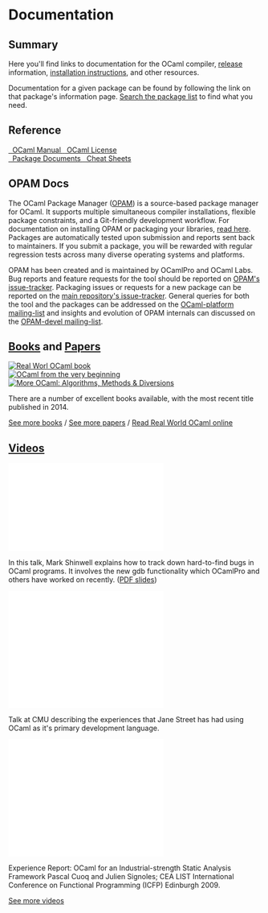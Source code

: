 <!-- ((! set title Docs !)) ((! set documentation !)) ((! set nobreadcrumb !)) -->

<div class="container">
    <h1>Documentation</h1>
    <div class="row">
        <section class="span6 condensed">
            <h1 class="ruled">Summary</h1>
            <p>Here you'll find links to documentation for the OCaml compiler, <a href="/releases/">release</a> information, <a href="install.html">installation instructions</a>, and other resources.</p>
            <p>Documentation for a given package can be found by following the link on that package's information page. <a href="https://opam.ocaml.org/packages/">Search the package list</a> to find what you need.</p>
        </section>
        <section class="span6 condensed">
            <h1 class="ruled">Reference</h1>
            <div class="row">
                <a href="http://caml.inria.fr/pub/docs/manual-ocaml/"
				    target="_blank" class="span3 documentation-highlight">
                    <img src="/img/manual.svg" alt="" class="svg">
                    <img src="/img/manual.png" alt="" class="png">
                    OCaml Manual
                </a>
                <a href="license.html" class="span3 documentation-highlight">
                    <img src="/img/license.svg" alt="" class="svg">
                    <img src="/img/license.png" alt="" class="png">
                    OCaml License
                </a>
            </div>
            <div class="row">
                <a href="https://opam.ocaml.org/packages/"
				   class="span3 documentation-highlight">
                    <img src="/img/documents.svg" alt="" class="svg" />
                    <img src="/img/documents.png" alt="" class="png" />
                    Package Documents
                </a>
                <a href="cheat_sheets.html"
				   class="span3 documentation-highlight">
                    <img src="/img/cheat.svg" alt="" class="svg" />
                    <img src="/img/cheat.png" alt="" class="png" />
                    Cheat Sheets
                </a>
            </div>
        </section>
    </div>
    <div class="row">
        <section class="span6 condensed">
            <h1 class="ruled">OPAM Docs</h1>
            <p>The OCaml Package Manager (<a href="https://opam.ocaml.org">OPAM</a>) is a source-based package manager for OCaml. It supports multiple simultaneous compiler installations, flexible package constraints, and a Git-friendly development workflow. For documentation on installing OPAM or packaging your libraries, <a href="https://opam.ocaml.org/doc/Install.html">read here</a>. Packages are automatically tested upon submission and reports sent back to maintainers. If you submit a package, you will be rewarded with regular regression tests across many diverse operating systems and platforms.</p>
            <p>OPAM has been created and is maintained by OCamlPro and OCaml Labs. Bug reports and feature requests for the tool should be reported on <a href="https://github.com/OCaml/opam/issues">OPAM's issue-tracker</a>. Packaging issues or requests for a new package can be reported on the <a href="https://github.com/OCaml/opam-repository/issues">main repository's issue-tracker</a>. General queries for both the tool and the packages can be addressed on the <a href="http://lists.ocaml.org/listinfo/platform">OCaml-platform mailing-list</a> and insights and evolution of OPAM internals can discussed on the <a href="http://lists.ocaml.org/listinfo/opam-devel">OPAM-devel mailing-list</a>.</p>
        </section>
        <section class="span6 condensed">
            <h1 class="ruled"><a href="/learn/books.html">Books</a> and <a href="/docs/papers.html">Papers</a></h1>
            <div class="row">
                <div class="span2 documentation-book">
                    <a href="https://realworldocaml.org">
                        <img src="/img/real-world-ocaml.jpg" alt="Real Worl OCaml book">
                    </a>
                </div>
                <div class="span2 documentation-book">
                    <a href="http://ocaml-book.com">
                        <img src="/img/OCaml_from_beginning.png" alt="OCaml from the very beginning">
                    </a>
                </div>
                <div class="span2 documentation-book">
                    <a href="http://ocaml-book.com/more-ocaml-algorithms-methods-diversions/">
                        <img src="/img/more-ocaml-300-376.png" alt="More OCaml: Algorithms, Methods &amp; Diversions">
                    </a>
                </div>
            </div>
            <footer>
            <p>There are a number of excellent books available, with the most recent title published in 2014.</p>
            <p><a href="/learn/books.html">See more books</a> / <a href="/docs/papers.html">See more papers</a> / <a href="https://realworldocaml.org">Read Real World OCaml online</a></p>
            </footer>
        </section>
    </div>
    <div class="row">
        <section class="span12 condensed">
            <h1 class="ruled"><a href="/community/media.html">Videos</a></h1>
            <div class="row">
                    <div class="span4">
                        <p class="documentation-video">
						<iframe width="310" height="175" src="//www.youtube.com/embed/NF2WpWnB-nk?feature=player_detailpage" frameborder="0" allowfullscreen></iframe>
                        </p>
                      <p>In this talk, Mark Shinwell explains how to
                      track down hard-to-find bugs in OCaml programs.
					  It involves the new gdb functionality
					  which OCamlPro and others have worked on recently.
					  (<a href="http://oud.ocaml.org/2012/slides/oud2012-paper5-slides.pdf"
                      >PDF slides</a>)</p>
                            </div>
                    <div class="span4">
                        <p class="documentation-video">
                            <iframe src="//player.vimeo.com/video/14317442?portrait=0&amp;color=ff9933" width="310" height="233" frameborder="0" webkitallowfullscreen mozallowfullscreen allowfullscreen></iframe>
                        </p>
                        <p>Talk at CMU describing the experiences that Jane Street has had using OCaml as it's primary development language.</p>
                    </div>
                    <div class="span4">
                        <p class="documentation-video">
                            <iframe src="//player.vimeo.com/video/6652523?portrait=0&amp;color=ff9933" width="310" height="233" frameborder="0" webkitallowfullscreen mozallowfullscreen allowfullscreen></iframe>
                        </p>
                        <p>Experience Report: OCaml for an Industrial-strength Static Analysis Framework 
                        Pascal Cuoq and Julien Signoles; CEA LIST
                        International Conference on Functional Programming (ICFP) Edinburgh 2009.</p>
                    </div>
            </div>
            <footer>
                <p><a href="/community/media.html">See more videos</a></p>
            </footer>
        </section>
    </div>
</div>

